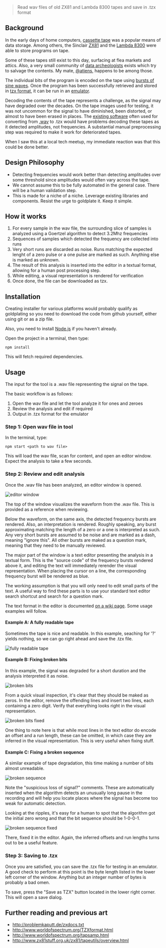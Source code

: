 > Read wav files of old ZX81 and Lambda 8300 tapes and save in .tzx format

## Background

In the early days of home computers, [cassette tape](https://en.wikipedia.org/wiki/Compact_Cassette) was a popular means of data storage. Among others, the Sinclair [ZX81](https://en.wikipedia.org/wiki/ZX81) and the [Lambda 8300](https://en.wikipedia.org/wiki/Lambda_8300) were able to store programs on tape.

Some of these tapes still exist to this day, surfacing at flea markets and attics. Also, a very small community of [data archeologists](https://en.wikipedia.org/wiki/Data_archaeology) exists which try to salvage the contents. My mate, [@atjens](https://twitter.com/atjens), happens to be among those.

The individual bits of the program is encoded on the tape using [bursts of sine waves](http://www.worldofspectrum.org/tapsamp.html). Once the program has been successfully retrieved and stored in [tzx format](http://www.worldofspectrum.org/TZXformat.html), it can be run in an [emulator](http://www.zx81.nl/).

Decoding the contents of the tape represents a challenge, as the signal may have degraded over the decades. On the tape images used for testing, it was not uncommon for the signal to have diminished, been distorted, or almost to have been erased in places. The [existing software](http://www.zx81stuff.org.uk/zx81/tapeutils/overview.html) often used for converting from [.wav](https://en.wikipedia.org/wiki/WAV) to .tzx would have problems decoding these tapes as it detected amplitudes, not frequencies. A substantial manual preprocessing step was required to make it work for deteriorated tapes.

When I saw this at a local tech meetup, my immediate reaction was that this could be done better.

## Design Philosophy

- Detecting frequencies would work better than detecting amplitudes over some threshold since amplitudes would often vary across the tape.
- We cannot assume this to be fully automated in the general case. There will be a human validation step.
- This is made for a niche of a niche. Leverage existing libraries and components. Resist the urge to goldplate it. Keep it simple.

## How it works

1. For every sample in the wav file, the surrounding slice of samples is analyzed using a Goertzel algorithm to detect 3.2Mhz frequencies
2. Sequences of samples which detected the frequency are collected into runs
3. Very short runs are discarded as noise. Runs matching the expected lenght of a zero pulse or a one pulse are marked as such. Anything else is marked as unknown.
4. The result of this analysis is inserted into the editor in a textual format, allowing for a human post processing step.
5. While editing, a visual representation is rendered for verification
6. Once done, the file can be downloaded as tzx.

## Installation

Creating installer for various platforms would probably qualify as goldplating so you need to download the code from github yourself, either using git or as a zip file.

Also, you need to install [Node.js](https://nodejs.org/en/) if you haven't already.

Open the project in a terminal, then type:

`npm install`

This will fetch required dependencies.

## Usage

The input for the tool is a .wav file representing the signal on the tape.

The basic workflow is as follows:

1. Open the wav file and let the tool analyze it for ones and zeroes
2. Review the analysis and edit if required
3. Output in .tzx format for the emulator

### Step 1: Open wav file in tool

In the terminal, type:

`npm start <path to wav file>`

This will load the wav file, scan for content, and open an editor window. Expect the analysis to take a few seconds.

### Step 2: Review and edit analysis

Once the .wav file has been analyzed, an editor window is opened.

![editor window](README/editor_window.png)

The top of the window visualizes the waveform from the .wav file. This is provided as a reference when reviewing.

Below the waveform, on the same axis, the detected frequency bursts are rendered. Also, an interpretation is rendered. Roughly speaking, any burst approximating matching the length of a zero or a one is interpreted as such. Any very short bursts are assumed to be noise and are marked as a dash, meaning "ignore this". All other bursts are maked as a question mark, meaning that they need to be manually reviewed.

The major part of the window is a text editor presenting the analysis in a textual form. This is the "source code" of the frequency bursts rendered above it, and editing the text will immediately rerender the visual representation. When placing the cursor on a line, the corresponding frequency burst will be rendered as blue.

The working assumption is that you will only need to edit small parts of the text. A useful way to find these parts is to use your standard text editor search shortcut and search for a question mark.

The text format in the editor is documented [on a wiki page](https://github.com/mvindahl/zx81-dat-tape-reader/wiki/Editor-format). Some usage examples will follow.

#### Example A: A fully readable tape

Sometimes the tape is nice and readable. In this example, seaching for '?' yields nothing, so we can go right ahead and save the .tzx file.

![fully readable tape](README/readable_tape.png)

#### Example B: Fixing broken bits

In this example, the signal was degraded for a short duration and the analysis interpreted it as noise.

![broken bits](README/broken_bits.png)

From a quick visual inspection, it's clear that they should be maked as zeros. In the editor, remove the offending lines and insert two lines, each containing a zero digit. Verify that everything looks right in the visual representation.

![broken bits fixed](README/broken_bits_fixed.png)

One thing to note here is that while most lines in the text editor do encode an offset and a run length, these can be omitted, in which case they are inferred in the visual representation. This is very useful when fixing stuff.

#### Example C: Fixing a broken sequence

A similar example of tape degradation, this time making a number of bits almost unreadable.

![broken sequence](README/broken_sequence.png)

Note the "suspicious loss of signal?" comments. These are automatically inserted when the algorithm detects an unusually long pause in the recording and will help you locate places where the signal has become too weak for automatic detection.

Looking at the ripples, it's easy for a human to spot that the algorithm got the initial zero wrong and that the bit sequence should be 1-0-0-1.

![broken sequence fixed](README/broken_sequence_fixed.png)

There, fixed it in the editor. Again, the inferred offsets and run lengths turns out to be a useful feature.

### Step 3: Saving to .tzx

Once you are satisfied, you can save the .tzx file for testing in an emulator. A good check to perform at this point is the byte length listed in the lower left corner of the window. Anything but an integer number of bytes is probably a bad omen.

To save, press the "Save as TZX" button located in the lower right corner. This will open a save dialog.

## Further reading and previous art

- http://problemkaputt.de/zxdocs.txt
- http://www.worldofspectrum.org/TZXformat.html
- http://www.worldofspectrum.org/tapsamp.html
- http://www.zx81stuff.org.uk/zx81/tapeutils/overview.html
